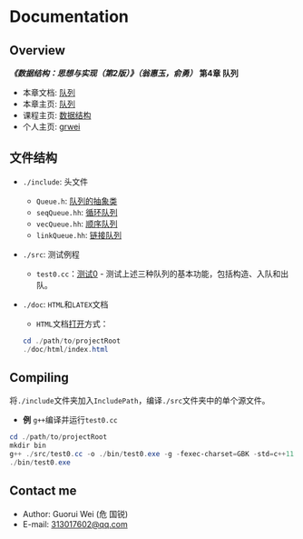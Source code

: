 # Documentation

## Overview

_**《数据结构：思想与实现（第2版）》（翁惠玉，俞勇）**_ **第4章 队列**

- 本章文档: [队列](https://grwei.github.io/data-structure-homework/DS_Ch4/doc/html/index.html)
- 本章主页: [队列](https://grwei.github.io/data-structure-homework/DS_Ch4/)
- 课程主页: [数据结构](https://grwei.github.io/data-structure-homework/)
- 个人主页: [grwei](https://grwei.github.io/)

## 文件结构

- `./include`: 头文件
  - `Queue.h`: [队列的抽象类](./include/Queue.h)
  - `seqQueue.hh`: [循环队列](./include/seqQueue.hh)
  - `vecQueue.hh`: [顺序队列](./include/vecQueue.hh)
  - `linkQueue.hh`: [链接队列](./include/linkQueue.hh)
- `./src`: 测试例程
  - `test0.cc`：[测试0](./src/test0.cc) - 测试上述三种队列的基本功能，包括构造、入队和出队。
- `./doc`: `HTML`和`LATEX`文档
  - `HTML`文档[打开](./doc/html/index.html)方式：
  
  ```powershell
  cd ./path/to/projectRoot
  ./doc/html/index.html
  ```

## Compiling

将`./include`文件夹加入`IncludePath`，编译`./src`文件夹中的单个源文件。

- **例** `g++`编译并运行`test0.cc`

```powershell
cd ./path/to/projectRoot
mkdir bin
g++ ./src/test0.cc -o ./bin/test0.exe -g -fexec-charset=GBK -std=c++11 -I ./include
./bin/test0.exe
```

## Contact me

- Author: Guorui Wei (危 国锐)
- E-mail: 313017602@qq.com
